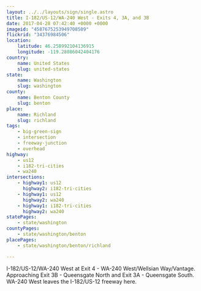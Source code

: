 ```yaml
---
layout: ../../layouts/sign/single.astro
title: I-182/US-12/WA-240 West - Exits 4, 3A, and 3B
date: 2017-04-28 07:42:40 +0000 +0000
imageid: "4587675253949708509"
flickrid: "34376984506"
location:
    latitude: 46.258992104136915
    longitude: -119.28086042404176
country:
    name: United States
    slug: united-states
state:
    name: Washington
    slug: washington
county:
    name: Benton County
    slug: benton
place:
    name: Richland
    slug: richland
tags:
    - big-green-sign
    - intersection
    - freeway-junction
    - overhead
highway:
    - us12
    - i182-tri-cities
    - wa240
intersections:
    - highway1: us12
      highway2: i182-tri-cities
    - highway1: us12
      highway2: wa240
    - highway1: i182-tri-cities
      highway2: wa240
statePages:
    - state/washington
countyPages:
    - state/washington/benton
placePages:
    - state/washington/benton/richland

---
```

I-182/US-12/WA-240 West at Exit 4 - WA-240 West/Wellsian Way/Vantage.  Approaching Exit 3B - Queensgate North and Exit 3A - Queensgate South.  WA-240 West leaves the I-182/US-12 freeway here.